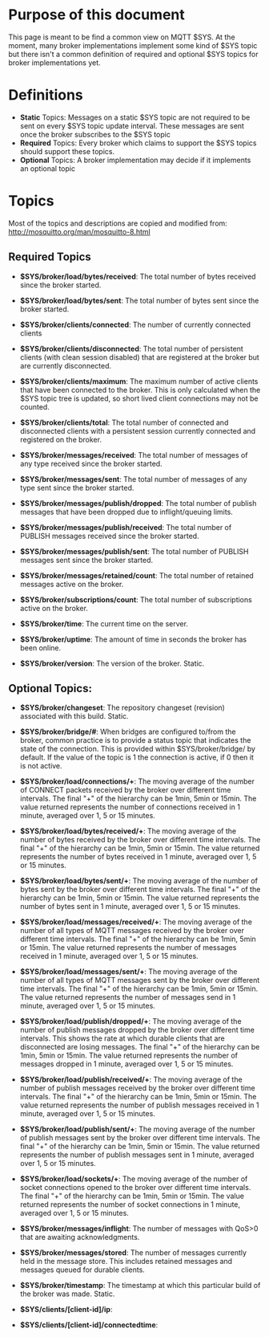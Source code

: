 # Purpose of this document

This page is meant to be find a common view on MQTT $SYS. At the moment, many broker implementations implement some kind of $SYS topic but there isn't a common definition of required and optional $SYS topics for broker implementations yet. 

# Definitions
* **Static** Topics: Messages on a static $SYS topic are not required to be sent on every $SYS topic update interval. These messages are sent once the broker subscribes to the $SYS topic
* **Required** Topics: Every broker which claims to support the $SYS topics should support these topics. 
* **Optional** Topics: A broker implementation may decide if it implements an optional topic


# Topics

Most of the topics and descriptions are copied and modified from: http://mosquitto.org/man/mosquitto-8.html

## Required Topics

* **$SYS/broker/load/bytes/received**:
The total number of bytes received since the broker started.

* **$SYS/broker/load/bytes/sent**:
The total number of bytes sent since the broker started.

* **$SYS/broker/clients/connected**:
The number of currently connected clients

* **$SYS/broker/clients/disconnected**:
The total number of persistent clients (with clean session disabled) that are registered at the broker but are currently disconnected.

* **$SYS/broker/clients/maximum**:
The maximum number of active clients that have been connected to the broker. This is only calculated when the $SYS topic tree is updated, so short lived client connections may not be counted.

* **$SYS/broker/clients/total**:
The total number of connected and disconnected clients with a persistent session currently connected and registered on the broker.

* **$SYS/broker/messages/received**:
The total number of messages of any type received since the broker started.

* **$SYS/broker/messages/sent**:
The total number of messages of any type sent since the broker started.

* **$SYS/broker/messages/publish/dropped**:
The total number of publish messages that have been dropped due to inflight/queuing limits.

* **$SYS/broker/messages/publish/received**:
The total number of PUBLISH messages received since the broker started.

* **$SYS/broker/messages/publish/sent**:
The total number of PUBLISH messages sent since the broker started.

* **$SYS/broker/messages/retained/count**:
The total number of retained messages active on the broker.

* **$SYS/broker/subscriptions/count**:
The total number of subscriptions active on the broker.

* **$SYS/broker/time**:
The current time on the server.

* **$SYS/broker/uptime**:
The amount of time in seconds the broker has been online.

* **$SYS/broker/version**:
The version of the broker. Static.

## Optional Topics:

* **$SYS/broker/changeset**:
The repository changeset (revision) associated with this build. Static.

* **$SYS/broker/bridge/#**:
When bridges are configured to/from the broker, common practice is to provide a status topic that indicates the state of the connection. This is provided within $SYS/broker/bridge/ by default. If the value of the topic is 1 the connection is active, if 0 then it is not active.

* **$SYS/broker/load/connections/+**:
The moving average of the number of CONNECT packets received by the broker over different time intervals. The final "+" of the hierarchy can be 1min, 5min or 15min. The value returned represents the number of connections received in 1 minute, averaged over 1, 5 or 15 minutes.

* **$SYS/broker/load/bytes/received/+**:
The moving average of the number of bytes received by the broker over different time intervals. The final "+" of the hierarchy can be 1min, 5min or 15min. The value returned represents the number of bytes received in 1 minute, averaged over 1, 5 or 15 minutes.

* **$SYS/broker/load/bytes/sent/+**:
The moving average of the number of bytes sent by the broker over different time intervals. The final "+" of the hierarchy can be 1min, 5min or 15min. The value returned represents the number of bytes sent in 1 minute, averaged over 1, 5 or 15 minutes.

* **$SYS/broker/load/messages/received/+**:
The moving average of the number of all types of MQTT messages received by the broker over different time intervals. The final "+" of the hierarchy can be 1min, 5min or 15min. The value returned represents the number of messages received in 1 minute, averaged over 1, 5 or 15 minutes.

* **$SYS/broker/load/messages/sent/+**:
The moving average of the number of all types of MQTT messages sent by the broker over different time intervals. The final "+" of the hierarchy can be 1min, 5min or 15min. The value returned represents the number of messages send in 1 minute, averaged over 1, 5 or 15 minutes.

* **$SYS/broker/load/publish/dropped/+**:
The moving average of the number of publish messages dropped by the broker over different time intervals. This shows the rate at which durable clients that are disconnected are losing messages. The final "+" of the hierarchy can be 1min, 5min or 15min. The value returned represents the number of messages dropped in 1 minute, averaged over 1, 5 or 15 minutes.

* **$SYS/broker/load/publish/received/+**:
The moving average of the number of publish messages received by the broker over different time intervals. The final "+" of the hierarchy can be 1min, 5min or 15min. The value returned represents the number of publish messages received in 1 minute, averaged over 1, 5 or 15 minutes.

* **$SYS/broker/load/publish/sent/+**:
The moving average of the number of publish messages sent by the broker over different time intervals. The final "+" of the hierarchy can be 1min, 5min or 15min. The value returned represents the number of publish messages sent in 1 minute, averaged over 1, 5 or 15 minutes.

* **$SYS/broker/load/sockets/+**:
The moving average of the number of socket connections opened to the broker over different time intervals. The final "+" of the hierarchy can be 1min, 5min or 15min. The value returned represents the number of socket connections in 1 minute, averaged over 1, 5 or 15 minutes.

* **$SYS/broker/messages/inflight**:
The number of messages with QoS>0 that are awaiting acknowledgments.

* **$SYS/broker/messages/stored**:
The number of messages currently held in the message store. This includes retained messages and messages queued for durable clients.

* **$SYS/broker/timestamp**:
The timestamp at which this particular build of the broker was made. Static.

* **$SYS/clients/[client-id]/ip**:
* **$SYS/clients/[client-id]/connectedtime**:
